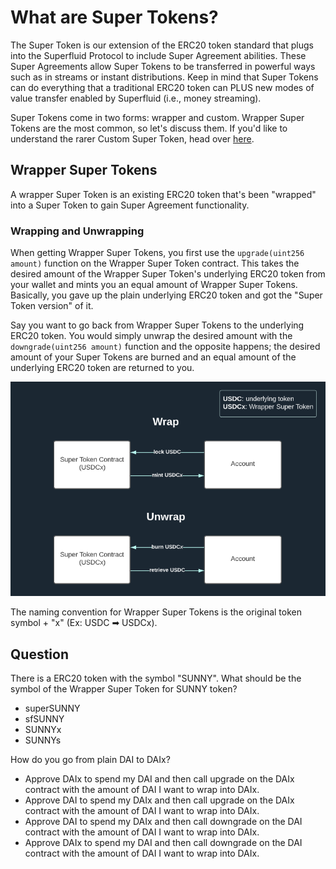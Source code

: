 # What are Super Tokens?

The Super Token is our extension of the ERC20 token standard that plugs into the Superfluid Protocol to include Super Agreement abilities. These Super Agreements allow Super Tokens to be transferred in powerful ways such as in streams or instant distributions. Keep in mind that Super Tokens can do everything that a traditional ERC20 token can PLUS new modes of value transfer enabled by Superfluid (i.e., money streaming).

Super Tokens come in two forms: wrapper and custom. Wrapper Super Tokens are the most common, so let's discuss them. If you'd like to understand the rarer Custom Super Token, head over [here](https://docs.superfluid.finance/superfluid/protocol-overview/in-depth-overview/super-tokens#custom).

## Wrapper Super Tokens

A wrapper Super Token is an existing ERC20 token that's been "wrapped" into a Super Token to gain Super Agreement functionality.

### Wrapping and Unwrapping

When getting Wrapper Super Tokens, you first use the `upgrade(uint256 amount)` function on the Wrapper Super Token contract. This takes the desired amount of the Wrapper Super Token's underlying ERC20 token from your wallet and mints you an equal amount of Wrapper Super Tokens. Basically, you gave up the plain underlying ERC20 token and got the "Super Token version" of it. 

Say you want to go back from Wrapper Super Tokens to the underlying ERC20 token. You would simply unwrap the desired amount with the `downgrade(uint256 amount)` function and the opposite happens; the desired amount of your Super Tokens are burned and an equal amount of the underlying ERC20 token are returned to you.

![img](../assets/wrapper.png)

The naming convention for Wrapper Super Tokens is the original token symbol + "x" (Ex: USDC ➡ USDCx).

## Question

There is a ERC20 token with the symbol "SUNNY". What should be the symbol of the Wrapper Super Token for SUNNY token?
- superSUNNY
- sfSUNNY
- SUNNYx
- SUNNYs

How do you go from plain DAI to DAIx?
- Approve DAIx to spend my DAI and then call upgrade on the DAIx contract with the amount of DAI I want to wrap into DAIx.
- Approve DAI to spend my DAIx and then call upgrade on the DAIx contract with the amount of DAI I want to wrap into DAIx.
- Approve DAI to spend my DAIx and then call downgrade on the DAI contract with the amount of DAI I want to wrap into DAIx.
- Approve DAIx to spend my DAI and then call downgrade on the DAI contract with the amount of DAI I want to wrap into DAIx.